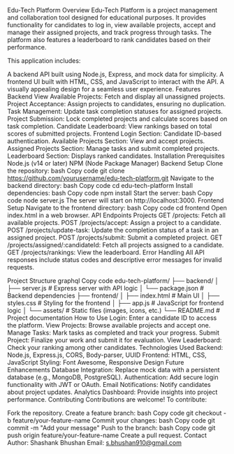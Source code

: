 Edu-Tech Platform
Overview
Edu-Tech Platform is a project management and collaboration tool designed for educational purposes. It provides functionality for candidates to log in, view available projects, accept and manage their assigned projects, and track progress through tasks. The platform also features a leaderboard to rank candidates based on their performance.

This application includes:

A backend API built using Node.js, Express, and mock data for simplicity.
A frontend UI built with HTML, CSS, and JavaScript to interact with the API.
A visually appealing design for a seamless user experience.
Features
Backend
View Available Projects: Fetch and display all unassigned projects.
Project Acceptance: Assign projects to candidates, ensuring no duplication.
Task Management: Update task completion statuses for assigned projects.
Project Submission: Lock completed projects and calculate scores based on task completion.
Candidate Leaderboard: View rankings based on total scores of submitted projects.
Frontend
Login Section: Candidate ID-based authentication.
Available Projects Section: View and accept projects.
Assigned Projects Section: Manage tasks and submit completed projects.
Leaderboard Section: Displays ranked candidates.
Installation
Prerequisites
Node.js (v14 or later)
NPM (Node Package Manager)
Backend Setup
Clone the repository:
bash
Copy code
git clone https://github.com/yourusername/edu-tech-platform.git
Navigate to the backend directory:
bash
Copy code
cd edu-tech-platform
Install dependencies:
bash
Copy code
npm install
Start the server:
bash
Copy code
node server.js
The server will start on http://localhost:3000.
Frontend Setup
Navigate to the frontend directory:
bash
Copy code
cd frontend
Open index.html in a web browser.
API Endpoints
Projects
GET /projects: Fetch all available projects.
POST /projects/accept: Assign a project to a candidate.
POST /projects/update-task: Update the completion status of a task in an assigned project.
POST /projects/submit: Submit a completed project.
GET /projects/assigned/:candidateId: Fetch all projects assigned to a candidate.
GET /projects/rankings: View the leaderboard.
Error Handling
All API responses include status codes and descriptive error messages for invalid requests.

Project Structure
graphql
Copy code
edu-tech-platform/
├── backend/
│   ├── server.js         # Express server with API logic
│   └── package.json      # Backend dependencies
├── frontend/
│   ├── index.html        # Main UI
│   ├── styles.css        # Styling for the frontend
│   ├── app.js            # JavaScript for frontend logic
│   └── assets/           # Static files (images, icons, etc.)
└── README.md             # Project documentation
How to Use
Login: Enter a candidate ID to access the platform.
View Projects: Browse available projects and accept one.
Manage Tasks: Mark tasks as completed and track your progress.
Submit Project: Finalize your work and submit it for evaluation.
View Leaderboard: Check your ranking among other candidates.
Technologies Used
Backend: Node.js, Express.js, CORS, Body-parser, UUID
Frontend: HTML, CSS, JavaScript
Styling: Font Awesome, Responsive Design
Future Enhancements
Database Integration: Replace mock data with a persistent database (e.g., MongoDB, PostgreSQL).
Authentication: Add secure login functionality with JWT or OAuth.
Email Notifications: Notify candidates about project updates.
Analytics Dashboard: Provide insights into project performance.
Contributing
Contributions are welcome! To contribute:

Fork the repository.
Create a feature branch:
bash
Copy code
git checkout -b feature/your-feature-name
Commit your changes:
bash
Copy code
git commit -m "Add your message"
Push to the branch:
bash
Copy code
git push origin feature/your-feature-name
Create a pull request.
Contact
Author: Shashank Bhushan
Email: s.bhushan910@gmail.com
